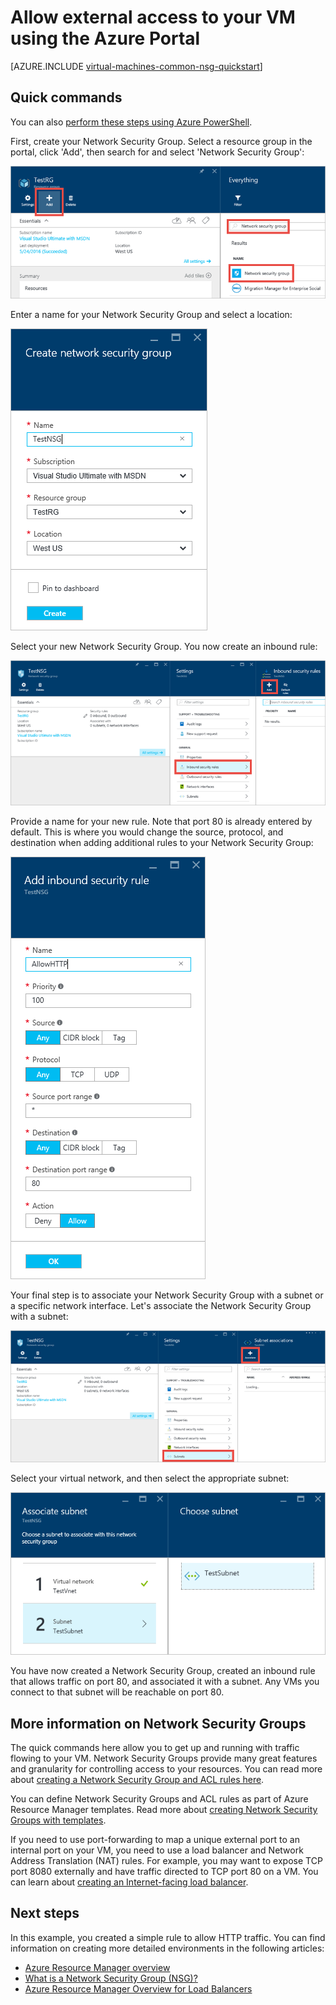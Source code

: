 <properties
   pageTitle="Allow external access to a VM using the portal | Microsoft Azure"
   description="Learn how to open a port / create an endpoint that allows access to your VM using the resource manager deployment model in the Azure Portal"
   services="virtual-machines-windows"
   documentationCenter=""
   authors="iainfoulds"
   manager="timlt"
   editor=""/>

<tags
   ms.service="virtual-machines-windows"
   ms.devlang="na"
   ms.topic="article"
   ms.tgt_pltfrm="vm-windows"
   ms.workload="infrastructure-services"
   ms.date="08/08/2016"
   ms.author="iainfou"/>

# Allow external access to your VM using the Azure Portal
[AZURE.INCLUDE [virtual-machines-common-nsg-quickstart](../../includes/virtual-machines-common-nsg-quickstart.md)]

## Quick commands
You can also [perform these steps using Azure PowerShell](virtual-machines-windows-nsg-quickstart-powershell.md).

First, create your Network Security Group. Select a resource group in the portal, click 'Add', then search for and select 'Network Security Group':

![Add a Network Security Group](./media/virtual-machines-windows-nsg-quickstart-portal/add-nsg.png)

Enter a name for your Network Security Group and select a location:

![Create a Network Security Group](./media/virtual-machines-windows-nsg-quickstart-portal/create-nsg.png)

Select your new Network Security Group. You now create an inbound rule:

![Add an inbound rule](./media/virtual-machines-windows-nsg-quickstart-portal/add-inbound-rule.png)

Provide a name for your new rule. Note that port 80 is already entered by default. This is where you would change the source, protocol, and destination when adding additional rules to your Network Security Group:

![Create an inbound rule](./media/virtual-machines-windows-nsg-quickstart-portal/create-inbound-rule.png)

Your final step is to associate your Network Security Group with a subnet or a specific network interface. Let's associate the Network Security Group with a subnet:

![Associate a Network Security Group with a subnet](./media/virtual-machines-windows-nsg-quickstart-portal/associate-subnet.png)

Select your virtual network, and then select the appropriate subnet:

![Associating a Network Security Group with virtual networking](./media/virtual-machines-windows-nsg-quickstart-portal/select-vnet-subnet.png)

You have now created a Network Security Group, created an inbound rule that allows traffic on port 80, and associated it with a subnet. Any VMs you connect to that subnet will be reachable on port 80.


## More information on Network Security Groups
The quick commands here allow you to get up and running with traffic flowing to your VM. Network Security Groups provide many great features and granularity for controlling access to your resources. You can read more about [creating a Network Security Group and ACL rules here](../virtual-network/virtual-networks-create-nsg-arm-ps.md).

You can define Network Security Groups and ACL rules as part of Azure Resource Manager templates. Read more about [creating Network Security Groups with templates](../virtual-network/virtual-networks-create-nsg-arm-template.md).

If you need to use port-forwarding to map a unique external port to an internal port on your VM, you need to use a load balancer and Network Address Translation (NAT) rules. For example, you may want to expose TCP port 8080 externally and have traffic directed to TCP port 80 on a VM. You can learn about [creating an Internet-facing load balancer](../load-balancer/load-balancer-get-started-internet-arm-ps.md).

## Next steps
In this example, you created a simple rule to allow HTTP traffic. You can find information on creating more detailed environments in the following articles:

- [Azure Resource Manager overview](../resource-group-overview.md)
- [What is a Network Security Group (NSG)?](../virtual-network/virtual-networks-nsg.md)
- [Azure Resource Manager Overview for Load Balancers](../load-balancer/load-balancer-arm.md)
